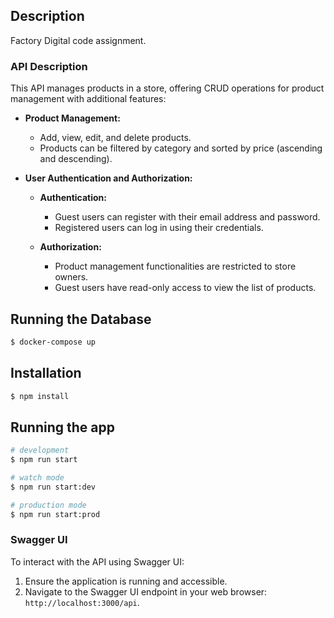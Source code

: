 
## Description

Factory Digital code assignment.

### API Description

This API manages products in a store, offering CRUD operations for product management with additional features:

- **Product Management:**
  - Add, view, edit, and delete products.
  - Products can be filtered by category and sorted by price (ascending and descending).

- **User Authentication and Authorization:**
  - **Authentication:**
    - Guest users can register with their email address and password.
    - Registered users can log in using their credentials.

  - **Authorization:**
    - Product management functionalities are restricted to store owners.
    - Guest users have read-only access to view the list of products.

## Running the Database

```bash
$ docker-compose up
```

## Installation

```bash
$ npm install
```

## Running the app

```bash
# development
$ npm run start

# watch mode
$ npm run start:dev

# production mode
$ npm run start:prod
```

### Swagger UI
To interact with the API using Swagger UI:

1. Ensure the application is running and accessible.
2. Navigate to the Swagger UI endpoint in your web browser: `http://localhost:3000/api`.


